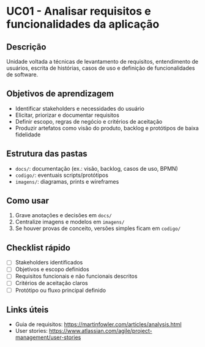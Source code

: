 # UC01 - Analisar requisitos e funcionalidades da aplicação

## Descrição
Unidade voltada a técnicas de levantamento de requisitos, entendimento de usuários, escrita de histórias, casos de uso e definição de funcionalidades de software.

## Objetivos de aprendizagem
- Identificar stakeholders e necessidades do usuário
- Elicitar, priorizar e documentar requisitos
- Definir escopo, regras de negócio e critérios de aceitação
- Produzir artefatos como visão do produto, backlog e protótipos de baixa fidelidade

## Estrutura das pastas
- `docs/`: documentação (ex.: visão, backlog, casos de uso, BPMN)
- `codigo/`: eventuais scripts/protótipos
- `imagens/`: diagramas, prints e wireframes

## Como usar
1. Grave anotações e decisões em `docs/`
2. Centralize imagens e modelos em `imagens/`
3. Se houver provas de conceito, versões simples ficam em `codigo/`

## Checklist rápido
- [ ] Stakeholders identificados
- [ ] Objetivos e escopo definidos
- [ ] Requisitos funcionais e não funcionais descritos
- [ ] Critérios de aceitação claros
- [ ] Protótipo ou fluxo principal definido

## Links úteis
- Guia de requisitos: https://martinfowler.com/articles/analysis.html
- User stories: https://www.atlassian.com/agile/project-management/user-stories
